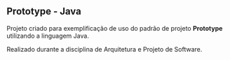 ## Prototype - Java

Projeto criado para exemplificação de uso do padrão de projeto **Prototype** utilizando a linguagem Java.

Realizado durante a disciplina de Arquitetura e Projeto de Software.